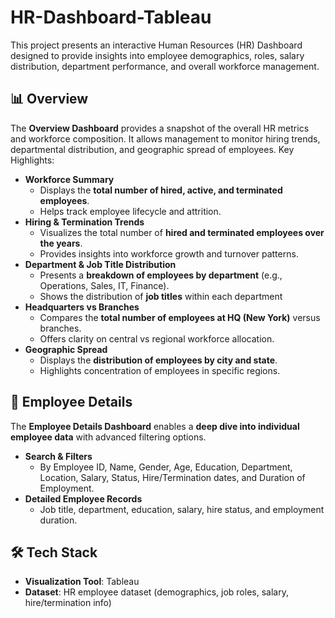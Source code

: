 # HR-Dashboard-Tableau
This project presents an interactive Human Resources (HR) Dashboard designed to provide insights into employee demographics, roles, salary distribution, department performance, and overall workforce management.

## 📊 Overview
The **Overview Dashboard** provides a snapshot of the overall HR metrics and workforce composition. It allows management to monitor hiring trends, departmental distribution, and geographic spread of employees.
Key Highlights:
* **Workforce Summary**
  * Displays the **total number of hired, active, and terminated employees**.
  * Helps track employee lifecycle and attrition.
* **Hiring & Termination Trends**
  * Visualizes the total number of **hired and terminated employees over the years**.
  * Provides insights into workforce growth and turnover patterns.
* **Department & Job Title Distribution**
  * Presents a **breakdown of employees by department** (e.g., Operations, Sales, IT, Finance).
  * Shows the distribution of **job titles** within each department
* **Headquarters vs Branches**
  * Compares the **total number of employees at HQ (New York)** versus branches.
  * Offers clarity on central vs regional workforce allocation.
* **Geographic Spread**
  * Displays the **distribution of employees by city and state**.
  * Highlights concentration of employees in specific regions.

## 👤 Employee Details
The **Employee Details Dashboard** enables a **deep dive into individual employee data** with advanced filtering options.
* **Search & Filters**
  * By Employee ID, Name, Gender, Age, Education, Department, Location, Salary, Status, Hire/Termination dates, and Duration of Employment.
* **Detailed Employee Records**
  * Job title, department, education, salary, hire status, and employment duration.

## 🛠 Tech Stack
* **Visualization Tool**: Tableau 
* **Dataset**: HR employee dataset (demographics, job roles, salary, hire/termination info)











